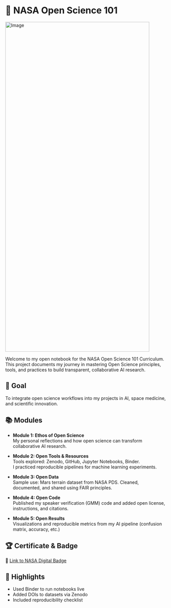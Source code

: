 # 🌌 NASA Open Science 101 
<img width="451" height="1032" alt="Image" src="https://www.azoquantum.com/image-handler/ts/20241013092313/ri/950/src/images/Article_Images/ImageForArticle_549_17288689857007544.jpg"/>

Welcome to my open notebook for the NASA Open Science 101 Curriculum. This project documents my journey in mastering Open Science principles, tools, and practices to build transparent, collaborative AI research.

## 🎯 Goal
To integrate open science workflows into my projects in AI, space medicine, and scientific innovation.

## 📚 Modules
- **Module 1: Ethos of Open Science**  
  My personal reflections and how open science can transform collaborative AI research.

- **Module 2: Open Tools & Resources**  
  Tools explored: Zenodo, GitHub, Jupyter Notebooks, Binder.  
  I practiced reproducible pipelines for machine learning experiments.

- **Module 3: Open Data**  
  Sample use: Mars terrain dataset from NASA PDS. Cleaned, documented, and shared using FAIR principles.

- **Module 4: Open Code**  
  Published my speaker verification (GMM) code and added open license, instructions, and citations.

- **Module 5: Open Results**  
  Visualizations and reproducible metrics from my AI pipeline (confusion matrix, accuracy, etc.)

## 🏆 Certificate & Badge
🔗 [Link to NASA Digital Badge](#)

## 📌 Highlights
- Used Binder to run notebooks live
- Added DOIs to datasets via Zenodo
- Included reproducibility checklist
